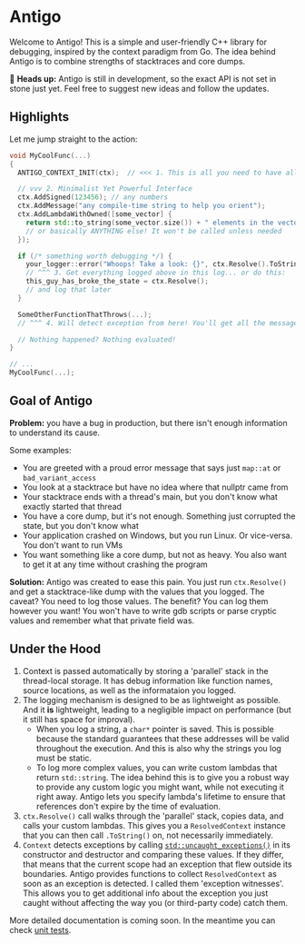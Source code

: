 # Antigo

Welcome to Antigo! This is a simple and user-friendly C++ library for debugging, inspired by the context paradigm from Go. The idea behind Antigo is to combine strengths of stacktraces and core dumps.

🚧 **Heads up:** Antigo is still in development, so the exact API is not set in stone just yet. Feel free to suggest new ideas and follow the updates.

## Highlights

Let me jump straight to the action:

```cpp
void MyCoolFunc(...)
{
  ANTIGO_CONTEXT_INIT(ctx);  // <<< 1. This is all you need to have all features available in your cool function!

  // vvv 2. Minimalist Yet Powerful Interface
  ctx.AddSigned(123456); // any numbers
  ctx.AddMessage("any compile-time string to help you orient");
  ctx.AddLambdaWithOwned([some_vector] {
    return std::to_string(some_vector.size()) + " elements in the vector";
    // or basically ANYTHING else! It won't be called unless needed
  });

  if (/* something worth debugging */) {
    your_logger::error("Whoops! Take a look: {}", ctx.Resolve().ToString());
    // ^^^ 3. Get everything logged above in this log... or do this:
    this_guy_has_broke_the_state = ctx.Resolve();
    // and log that later
  }

  SomeOtherFunctionThatThrows(...);
  // ^^^ 4. Will detect exception from here! You'll get all the messages just as with the manual ctx.Resolve() call

  // Nothing happened? Nothing evaluated!
}

// ...
MyCoolFunc(...);
```

## Goal of Antigo

**Problem:** you have a bug in production, but there isn't enough information to understand its cause.

Some examples:
* You are greeted with a proud error message that says just `map::at` or `bad_variant_access`
* You look at a stacktrace but have no idea where that nullptr came from
* Your stacktrace ends with a thread's main, but you don't know what exactly started that thread
* You have a core dump, but it's not enough. Something just corrupted the state, but you don't know what
* Your application crashed on Windows, but you run Linux. Or vice-versa. You don't want to run VMs
* You want something like a core dump, but not as heavy. You also want to get it at any time without crashing the program

**Solution:** Antigo was created to ease this pain. You just run `ctx.Resolve()` and get a stacktrace-like dump with the values that you logged. The caveat? You need to log those values. The benefit? You can log them however you want! You won't have to write gdb scripts or parse cryptic values and remember what that private field was.

## Under the Hood

1. Context is passed automatically by storing a 'parallel' stack in the thread-local storage. It has debug information like function names, source locations, as well as the informataion you logged.
2. The logging mechanism is designed to be as lightweight as possible. And it **is** lightweight, leading to a negligible impact on performance (but it still has space for improval).
    * When you log a string, a `char*` pointer is saved. This is possible because the standard guarantees that these addresses will be valid throughout the execution. And this is also why the strings you log must be static.
    * To log more complex values, you can write custom lambdas that return `std::string`. The idea behind this is to give you a robust way to provide any custom logic you might want, while not executing it right away. Antigo lets you specify lambda's lifetime to ensure that references don't expire by the time of evaluation.
3. `ctx.Resolve()` call walks through the 'parallel' stack, copies data, and calls your custom lambdas. This gives you a `ResolvedContext` instance that you can then call `.ToString()` on, not necessarily immediately.
4. `Context` detects exceptions by calling [`std::uncaught_exceptions()`](https://en.cppreference.com/w/cpp/error/exception/uncaught_exception.html) in its constructor and destructor and comparing these values. If they differ, that means that the current scope had an exception that flew outside its boundaries. Antigo provides functions to collect `ResolvedContext` as soon as an exception is detected. I called them 'exception witnesses'. This allows you to get additional info about the exception you just caught without affecting the way you (or third-party code) catch them.

More detailed documentation is coming soon. In the meantime you can check [unit tests](https://github.com/nic11/antigo/blob/master/unit/src/ContextTest.cpp).

